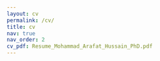 ```yaml
---
layout: cv
permalink: /cv/
title: cv
nav: true
nav_order: 2
cv_pdf: Resume_Mohammad_Arafat_Hussain_PhD.pdf
---
```

